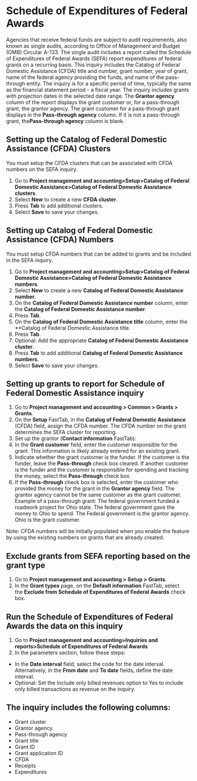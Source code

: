# Schedule of Expenditures of Federal Awards

Agencies that receive federal funds are subject to audit requirements, also known as single audits, according to Office of Management and Budget (OMB) Circular A-133. The single audit includes a report called the Schedule of Expenditures of Federal Awards (SEFA)  report expenditures of federal grants on a recurring basis. This inquiry includes the Catalog of Federal Domestic Assistance (CFDA) title and number, grant number, year of grant, name of the federal agency providing the funds, and name of the pass-through entity. The inquiry is for a specific period of time, typically the same as the financial statement period - a fiscal year.
The inquiry includes grants with projection dates in the selected date range. The **Grantor agency** column of the report displays the grant customer or, for a pass-through grant, the grantor agency. The grant customer for a pass-through grant displays in the **Pass-through agency** column. If it is not a pass-through grant, the**Pass-through agency** column is blank.


## Setting up the Catalog of Federal Domestic Assistance (CFDA) Clusters

You must setup the CFDA clusters that can be associated with CFDA numbers on the SEFA inquiry.

1. Go to **Project management and accounting>Setup>Catalog of Federal Domestic Assistance>Catalog of Federal Domestic Assistance clusters**.
2. Select **New** to create a new **CFDA cluster**.
3. Press **Tab** to add additional clusters.
4. Select **Save** to save your changes.

## Setting up Catalog of Federal Domestic Assistance (CFDA) Numbers

You must setup CFDA numbers that can be added to grants and be included in the SEFA inquiry.

1. Go to **Project management and accounting>Setup>Catalog of Federal Domestic Assistance>Catalog of Federal Domestic Assistance numbers**.
2. Select **New** to create a new **Catalog of Federal Domestic Assistance number**.
3. On the **Catalog of Federal Domestic Assistance number** column, enter the **Catalog of Federal Domestic Assistance number**.
4. Press **Tab**.
5. On the **Catalog of Federal Domestic Assistance title** column, enter the **Catalog of Federal Domestic Assistance title.
6. Press **Tab**.
7. Optional: Add the appropriate **Catalog of Federal Domestic Assistance cluster**. 
8. Press **Tab** to add additional **Catalog of Federal Domestic Assistance numbers**.
9. Select **Save** to save your changes.
	
	

## Setting up grants to report for Schedule of Federal Domestic Assistance inquiry

1. Go to **Project management and accounting > Common > Grants > Grants**.
2. On the **Setup** FastTab, in the **Catalog of Federal Domestic Assistance** (CFDA) field, assign the CFDA number. The CFDA number on the grant determines the SEFA cluster for reporting.
3. Set up the grantor (**Contact information** FastTab): 
4. In the **Grant customer** field, enter the customer responsible for the grant. This information is likely already entered for an existing grant.
5. Indicate whether the grant customer is the funder. If the customer is the funder, leave the **Pass-through** check box cleared. If another customer is the funder and the customer is responsible for spending and tracking the money, select the **Pass-through** check box.
6. If the **Pass-through** check box is selected, enter the customer who provided the money for the grant in the **Grantor agency** field. The grantor agency cannot be the same customer as the grant customer.
Example of a pass-through grant: The federal government funded a roadwork project for Ohio state. The federal government gave the money to Ohio to spend. The Federal government is the grantor agency. Ohio is the grant customer.

Note: CFDA numbers will be initially populated when you enable the feature by using the existing numbers on grants that are already created.


## Exclude grants from SEFA reporting based on the grant type
1. Go to **Project management and accounting > Setup > Grants**.
2. In the **Grant types** page, on the **Default information** FastTab, select the **Exclude from Schedule of Expenditures of Federal Awards** check box.


## Run the Schedule of Expenditures of Federal Awards the data on this inquiry
1. Go to **Project management and accounting>Inquiries and reports>Schedule of Expenditures of Federal Awards**
2. In the parameters section, follow these steps:
- In the **Date interval** field, select the code for the date interval. Alternatively, in the **From date** and **To date** fields, define the date interval.
- Optional: Set the Include only billed revenues option to Yes to include only billed transactions as revenue on the inquiry.

## The inquiry includes the following columns:

- Grant cluster
- Grantor agency
- Pass-through agency
- Grant title
- Grant ID
- Grant application ID
- CFDA
- Receipts
- Expenditures
